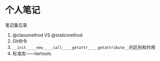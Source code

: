 # 个人笔记

笔记备忘录

1. @classmethod VS @staticmethod 
2. Git命令
3. `__init__` `__new__` `__call__` `__getattr__` `__getattribute__`的区别和作用
4. 标准库——itertools